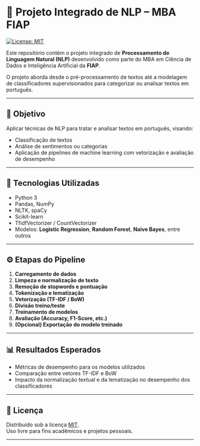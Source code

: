 # 🧠 Projeto Integrado de NLP – MBA FIAP

[![License: MIT](https://img.shields.io/badge/License-MIT-yellow.svg)](LICENSE)

Este repositório contém o projeto integrado de **Processamento de Linguagem Natural (NLP)** desenvolvido como parte do MBA em Ciência de Dados e Inteligência Artificial da **FIAP**.

O projeto aborda desde o pré-processamento de textos até a modelagem de classificadores supervisionados para categorizar ou analisar textos em português.

---

## 📌 Objetivo

Aplicar técnicas de NLP para tratar e analisar textos em português, visando:

- Classificação de textos
- Análise de sentimentos ou categorias
- Aplicação de pipelines de machine learning com vetorização e avaliação de desempenho

---

## 🧰 Tecnologias Utilizadas

- Python 3
- Pandas, NumPy
- NLTK, spaCy
- Scikit-learn
- TfidfVectorizer / CountVectorizer
- Modelos: **Logistic Regression**, **Random Forest**, **Naive Bayes**, entre outros

---

## ⚙️ Etapas do Pipeline

1. **Carregamento de dados**
2. **Limpeza e normalização de texto**
3. **Remoção de stopwords e pontuação**
4. **Tokenização e lematização**
5. **Vetorização (TF-IDF / BoW)**
6. **Divisão treino/teste**
7. **Treinamento de modelos**
8. **Avaliação (Accuracy, F1-Score, etc.)**
9. **(Opcional) Exportação do modelo treinado**

---

## 📊 Resultados Esperados

- Métricas de desempenho para os modelos utilizados
- Comparação entre vetores TF-IDF e BoW
- Impacto da normalização textual e da lematização no desempenho dos classificadores

---

## 📜 Licença

Distribuído sob a licença [MIT](LICENSE).  
Uso livre para fins acadêmicos e projetos pessoais.

---


